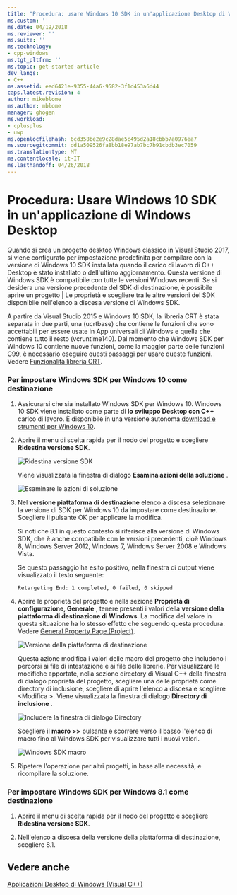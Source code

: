 ```yaml
---
title: "Procedura: usare Windows 10 SDK in un'applicazione Desktop di Windows | Documenti Microsoft"
ms.custom: ''
ms.date: 04/19/2018
ms.reviewer: ''
ms.suite: ''
ms.technology:
- cpp-windows
ms.tgt_pltfrm: ''
ms.topic: get-started-article
dev_langs:
- C++
ms.assetid: eed6421e-9355-44a6-9582-3f1d453a6d44
caps.latest.revision: 4
author: mikeblome
ms.author: mblome
manager: ghogen
ms.workload:
- cplusplus
- uwp
ms.openlocfilehash: 6cd358be2e9c28dae5c495d2a18cbbb7a0976ea7
ms.sourcegitcommit: dd1a509526fa8bb18e97ab7bc7b91cbdb3ec7059
ms.translationtype: MT
ms.contentlocale: it-IT
ms.lasthandoff: 04/26/2018
---
```

# <a name="how-to-use-the-windows-10-sdk-in-a-windows-desktop-application"></a>Procedura: Usare Windows 10 SDK in un'applicazione di Windows Desktop
Quando si crea un progetto desktop Windows classico in Visual Studio 2017, si viene configurato per impostazione predefinita per compilare con la versione di Windows 10 SDK installata quando il carico di lavoro di C++ Desktop è stato installato o dell'ultimo aggiornamento. Questa versione di Windows SDK è compatibile con tutte le versioni Windows recenti. Se si desidera una versione precedente del SDK di destinazione, è possibile aprire un progetto | Le proprietà e scegliere tra le altre versioni del SDK disponibile nell'elenco a discesa versione di Windows SDK.  
  
 A partire da Visual Studio 2015 e Windows 10 SDK, la libreria CRT è stata separata in due parti, una (ucrtbase) che contiene le funzioni che sono accettabili per essere usate in App universali di Windows e quella che contiene tutto il resto (vcruntime140). Dal momento che Windows SDK per Windows 10 contiene nuove funzioni, come la maggior parte delle funzioni C99, è necessario eseguire questi passaggi per usare queste funzioni. Vedere [Funzionalità libreria CRT](../c-runtime-library/crt-library-features.md).  
  
### <a name="to-target-the-windows-10-sdk"></a>Per impostare Windows SDK per Windows 10 come destinazione  
  
1.  Assicurarsi che sia installato Windows SDK per Windows 10. Windows 10 SDK viene installato come parte di **lo sviluppo Desktop con C++** carico di lavoro. È disponibile in una versione autonoma [download e strumenti per Windows 10](https://developer.microsoft.com/windows/downloads).

  
2.  Aprire il menu di scelta rapida per il nodo del progetto e scegliere **Ridestina versione SDK**.  
  
     ![Ridestina versione SDK](../windows/media/retargetingwindowssdk1.PNG "RetargetingWindowsSDK1")  
  
     Viene visualizzata la finestra di dialogo **Esamina azioni della soluzione** .  
  
     ![Esaminare le azioni di soluzione](../windows/media/retargetingwindowssdk2.PNG "RetargetingWindowsSDK2")  
  
3.  Nel **versione piattaforma di destinazione** elenco a discesa selezionare la versione di SDK per Windows 10 da impostare come destinazione. Scegliere il pulsante OK per applicare la modifica.  
  
     Si noti che 8.1 in questo contesto si riferisce alla versione di Windows SDK, che è anche compatibile con le versioni precedenti, cioè Windows 8, Windows Server 2012, Windows 7, Windows Server 2008 e Windows Vista.  
  
     Se questo passaggio ha esito positivo, nella finestra di output viene visualizzato il testo seguente:  
  
     `Retargeting End: 1 completed, 0 failed, 0 skipped`  
  
4.  Aprire le proprietà del progetto e nella sezione **Proprietà di configurazione, Generale** , tenere presenti i valori della **versione della piattaforma di destinazione di Windows**. La modifica del valore in questa situazione ha lo stesso effetto che seguendo questa procedura. Vedere [General Property Page (Project)](../ide/general-property-page-project.md).  
  
     ![Versione della piattaforma di destinazione](../windows/media/retargetingwindowssdk3.PNG "RetargetingWindowsSDK3")  
  
     Questa azione modifica i valori delle macro del progetto che includono i percorsi ai file di intestazione e ai file delle librerie. Per visualizzare le modifiche apportate, nella sezione directory di Visual C++ della finestra di dialogo proprietà del progetto, scegliere una delle proprietà come directory di inclusione, scegliere di aprire l'elenco a discesa e scegliere \<Modifica >. Viene visualizzata la finestra di dialogo **Directory di inclusione** .  
  
     ![Includere la finestra di dialogo Directory](../windows/media/retargetingwindowssdk4.PNG "RetargetingWindowsSDK4")  
  
     Scegliere il **macro >>** pulsante e scorrere verso il basso l'elenco di macro fino al Windows SDK per visualizzare tutti i nuovi valori.  
  
     ![Windows SDK macro](../windows/media/retargetingwindowssdk5.PNG "RetargetingWindowsSDK5")  
  
5.  Ripetere l'operazione per altri progetti, in base alle necessità, e ricompilare la soluzione.  
  
### <a name="to-target-the-windows-81-sdk"></a>Per impostare Windows SDK per Windows 8.1 come destinazione  
  
1.  Aprire il menu di scelta rapida per il nodo del progetto e scegliere **Ridestina versione SDK**.  
  
2.  Nell'elenco a discesa della versione della piattaforma di destinazione, scegliere 8.1.  
  
## <a name="see-also"></a>Vedere anche  
 [Applicazioni Desktop di Windows (Visual C++)](../windows/how-to-use-the-windows-10-sdk-in-a-windows-desktop-application.md)
